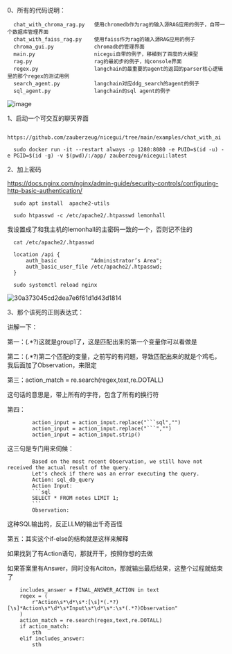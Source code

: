 
0、所有的代码说明：

      chat_with_chroma_rag.py   使用chromedb作为rag的输入源RAG应用的例子，自带一个数据库管理界面
      chat_with_faiss_rag.py    使用faiss作为rag的输入源RAG应用的例子
      chroma_gui.py             chromadb的管理界面
      main.py                   nicegui自带的例子，移植到了百度的大模型
      rag.py                    rag的最初步的例子，纯console界面
      regex.py                  langchain的最重要的agent的返回的parser核心逻辑里的那个regex的测试用例
      search_agent.py           langchain对应ddg_search的agent的例子
      sql_agent.py              langchain的sql agent的例子

![image](https://github.com/lemonhall/LangChain-Baidu-demos/assets/637919/681dd137-943b-4faa-9e2f-806be7337c18)


1、启动一个可交互的聊天界面

      https://github.com/zauberzeug/nicegui/tree/main/examples/chat_with_ai
      
      sudo docker run -it --restart always -p 1280:8080 -e PUID=$(id -u) -e PGID=$(id -g) -v $(pwd)/:/app/ zauberzeug/nicegui:latest


2、加上密码

https://docs.nginx.com/nginx/admin-guide/security-controls/configuring-http-basic-authentication/

      sudo apt install  apache2-utils 
      
      sudo htpasswd -c /etc/apache2/.htpasswd lemonhall

我设置成了和我主机的lemonhall的主密码一致的一个，否则记不住的

      cat /etc/apache2/.htpasswd
      
      location /api {
          auth_basic           "Administrator’s Area";
          auth_basic_user_file /etc/apache2/.htpasswd; 
      }

      sudo systemctl reload nginx

![30a373045cd2dea7e6f61d1d43d1814](https://github.com/lemonhall/LangChain-Baidu-demos/assets/637919/51688c82-38fa-4cf4-9e82-127df891b766)

3、那个该死的正则表达式：

讲解一下：

第一：(.*?)这就是group1了，这是匹配出来的第一个变量你可以看做是

第二：(.*?)第二个匹配的变量，之前写的有问题，导致匹配出来的就是个鸡毛，我后面加了Observation，来限定

第三：action_match = re.search(regex,text,re.DOTALL)

这句话的意思是，带上所有的字符，包含了所有的换行符

第四：

            action_input = action_input.replace("```sql","")
            action_input = action_input.replace("```","")
            action_input = action_input.strip()
           
这三句是专门用来伺候：

            Based on the most recent Observation, we still have not received the actual result of the query. 
            Let's check if there was an error executing the query.
            Action: sql_db_query
            Action Input:
            ```sql
            SELECT * FROM notes LIMIT 1;
            ```
            Observation:

这种SQL输出的，反正LLM的输出千奇百怪

第五：其实这个if-else的结构就是这样来解释

如果找到了有Action语句，那就开干，按照你想的去做

如果答案里有Answer，同时没有Aciton，那就输出最后结果，这整个过程就结束了

        includes_answer = FINAL_ANSWER_ACTION in text
        regex = (
            r"Action\s*\d*\s*:[\s]*(.*?)[\s]*Action\s*\d*\s*Input\s*\d*\s*:\s*(.*?)Observation"
        )
        action_match = re.search(regex,text,re.DOTALL)
        if action_match:
            sth
        elif includes_answer:
            sth

